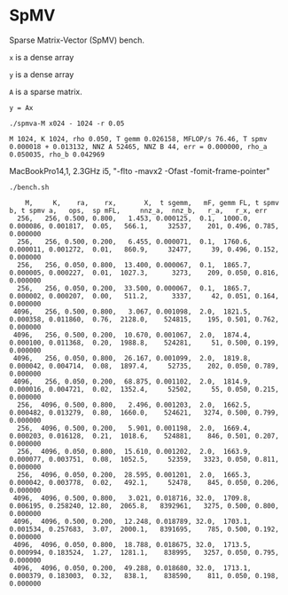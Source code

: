 # SpMV
Sparse Matrix-Vector (SpMV) bench.

`x` is a dense array

`y` is a dense array

`A` is a sparse matrix.

```y = Ax```

```
./spmva-M x024 - 1024 -r 0.05
```

```
M 1024, K 1024, rho 0.050, T gemm 0.026158, MFLOP/s 76.46, T spmv 0.000018 + 0.013132, NNZ A 52465, NNZ B 44, err = 0.000000, rho_a 0.050035, rho_b 0.042969
```


MacBookPro14,1, 2.3GHz i5, "-flto -mavx2 -Ofast -fomit-frame-pointer"
```
./bench.sh
```

```
    M,     K,    ra,    rx,       X,  t sgemm,   mF, gemm FL, t spmv b, t spmv a,   ops,  sp mFL,     nnz_a,  nnz_b,   r_a,   r_x, err
  256,   256, 0.500, 0.800,   1.453, 0.000125,  0.1,  1000.0, 0.000086, 0.001817,  0.05,   566.1,     32537,    201, 0.496, 0.785, 0.000000
  256,   256, 0.500, 0.200,   6.455, 0.000071,  0.1,  1760.6, 0.000011, 0.001272,  0.01,   860.9,     32477,     39, 0.496, 0.152, 0.000000
  256,   256, 0.050, 0.800,  13.400, 0.000067,  0.1,  1865.7, 0.000005, 0.000227,  0.01,  1027.3,      3273,    209, 0.050, 0.816, 0.000000
  256,   256, 0.050, 0.200,  33.500, 0.000067,  0.1,  1865.7, 0.000002, 0.000207,  0.00,   511.2,      3337,     42, 0.051, 0.164, 0.000000
 4096,   256, 0.500, 0.800,   3.067, 0.001098,  2.0,  1821.5, 0.000358, 0.011860,  0.76,  2128.0,    524815,    195, 0.501, 0.762, 0.000000
 4096,   256, 0.500, 0.200,  10.670, 0.001067,  2.0,  1874.4, 0.000100, 0.011368,  0.20,  1988.8,    524281,     51, 0.500, 0.199, 0.000000
 4096,   256, 0.050, 0.800,  26.167, 0.001099,  2.0,  1819.8, 0.000042, 0.004714,  0.08,  1897.4,     52735,    202, 0.050, 0.789, 0.000000
 4096,   256, 0.050, 0.200,  68.875, 0.001102,  2.0,  1814.9, 0.000016, 0.004721,  0.02,  1352.4,     52502,     55, 0.050, 0.215, 0.000000
  256,  4096, 0.500, 0.800,   2.496, 0.001203,  2.0,  1662.5, 0.000482, 0.013279,  0.80,  1660.0,    524621,   3274, 0.500, 0.799, 0.000000
  256,  4096, 0.500, 0.200,   5.901, 0.001198,  2.0,  1669.4, 0.000203, 0.016128,  0.21,  1018.6,    524881,    846, 0.501, 0.207, 0.000000
  256,  4096, 0.050, 0.800,  15.610, 0.001202,  2.0,  1663.9, 0.000077, 0.003751,  0.08,  1052.5,     52359,   3323, 0.050, 0.811, 0.000000
  256,  4096, 0.050, 0.200,  28.595, 0.001201,  2.0,  1665.3, 0.000042, 0.003778,  0.02,   492.1,     52478,    845, 0.050, 0.206, 0.000000
 4096,  4096, 0.500, 0.800,   3.021, 0.018716, 32.0,  1709.8, 0.006195, 0.258240, 12.80,  2065.8,   8392961,   3275, 0.500, 0.800, 0.000000
 4096,  4096, 0.500, 0.200,  12.248, 0.018789, 32.0,  1703.1, 0.001534, 0.257683,  3.07,  2000.1,   8391695,    785, 0.500, 0.192, 0.000000
 4096,  4096, 0.050, 0.800,  18.788, 0.018675, 32.0,  1713.5, 0.000994, 0.183524,  1.27,  1281.1,    838995,   3257, 0.050, 0.795, 0.000000
 4096,  4096, 0.050, 0.200,  49.288, 0.018680, 32.0,  1713.1, 0.000379, 0.183003,  0.32,   838.1,    838590,    811, 0.050, 0.198, 0.000000
```
